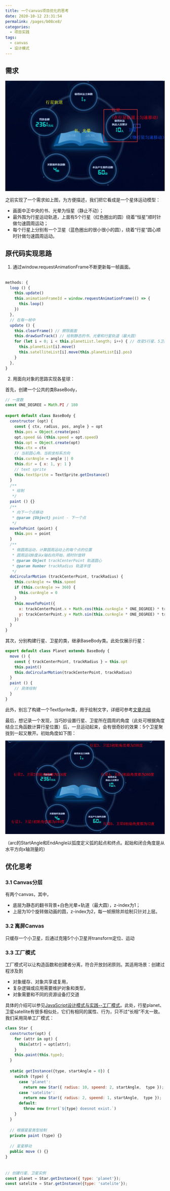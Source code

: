 ```yaml
---
title: 一个canvas项目优化的思考
date: 2020-10-12 23:31:54
permalink: /pages/b08ce8/
categories:
  - 项目实践
tags:
  - canvas
  - 设计模式
---
```


## 需求

<p align="center"><img src="./20210525001.jpg" alt="20210525001"></p>

之前实现了一个需求如上图，为方便描述，我们把它看成是一个星体运动模型：
- 画面中正中央的书、光晕为恒星（静止不动）；
- 最外围为行星运动轨道，上面有5个行星（红色圈出的圆）绕着“恒星”顺时针做匀速圆周运动；
- 每个行星上分别有一个卫星（蓝色圈出的很小很小的圆），绕着“行星”圆心顺时针做匀速圆周运动。

## 原代码实现思路

1. 通过window.requestAnimationFrame不断更新每一帧画面。

```js

methods: {
  loop () {
    this.update()
    this.animationFrameId = window.requestAnimationFrame(() => {
      this.loop()
    })
  },
  // 在每一帧中
  update () {
    this.clearFrame() // 擦除画面
    this.drawSunTrack() // 绘制静态的书、光晕和行星轨道（最大圆）
    for (let i = 0; i < this.planetList.length; i++) { // 改变5行星、5卫星的位置并绘制出来
      this.planetList[i].move()
      this.satelliteList[i].move(this.planetList[i].pos)
    }
  },
}
```

2. 用面向对象的思路实现各星球：

首先，创建一个公共的类BaseBody，

```js
// 一度数
const ONE_DEGREE = Math.PI / 180

export default class BaseBody {
  constructor (opt) {
    const { ctx, radius, pos, angle } = opt
    this.pos = Object.create(pos)
    opt.speed && (this.speed = opt.speed)
    this.opt = Object.create(opt)
    this.ctx = ctx
    // 当前圆心角、当前坐标系方向
    this.curAngle = angle || 0
    this.dir = { x: 1, y: 1 }
    // text sprite
    this.textSprite = TextSprite.getInstance()
  }
  /**
   * 绘制
   */
  paint () {}
  /**
   * 向下一个点移动
   * @param {Object} point - 下一个点
   */
  moveToPoint (point) {
    this.pos = point
  }
  /**
   * 做圆周运动，计算圆周运动上的每个点的位置
   * 圆周运动0度从x轴右向开始，顺时针旋转
   * @param Object trackCenterPoint 轨道圆心
   * @param Number trackRadius 轨道半径
   */
  doCircularMotion (trackCenterPoint, trackRadius) {
    this.curAngle += this.speed
    if (this.curAngle >= 360) {
      this.curAngle = 0
    }
    this.moveToPoint({
      x: trackCenterPoint.x + Math.cos(this.curAngle * ONE_DEGREE) * trackRadius,
      y: trackCenterPoint.y + Math.sin(this.curAngle * ONE_DEGREE) * trackRadius
    })
  }
}
```

其次，分别构建行星、卫星的类，继承BaseBody类。此处仅展示行星：

```js
export default class Planet extends BaseBody {
  move () {
    const { trackCenterPoint, trackRadius } = this.opt
    this.paint()
    this.doCircularMotion(trackCenterPoint, trackRadius)
  }
  paint () {
    // 具体绘制
  }
}
```

此外，别忘了构建一个TextSprite类，用于绘制文字，详细可参考[文章总结](/pages/1cfbaa/)

最后，想记录一个发现，当巧妙设置行星、卫星所在圆周的角度（此处可根据角度结合三角函数计算行星位置）后，一旦运动起来，会有很奇妙的效果：5个卫星聚拢到一起又散开。初始角度如下图：

<p align="center"><img src="./20210525002.jpg" alt="20210525002"></p>

（arc的StartAngle和EndAngle以弧度定义弧的起点和终点。起始和闭合角度是从水平方向x轴测量的）

## 优化思考

### 3.1 Canvas分层

有两个canvas，其中，
- 底层为静态的翻书背景+白色光晕+轨道（最大圆），z-index为1；
- 上层为10个旋转做动画的圆，z-index为2，每一帧擦除并绘制只针对上层。

### 3.2 离屏Canvas

只缓存一个小卫星，后通过克隆5个小卫星并transform定位、运动

### 3.3 工厂模式


工厂模式可以让构造函数和创建者分离，符合开放封闭原则。其适用场景：创建过程涉及到
- 对象缓存、对象共享或复用，
- 复杂逻辑或应用需要维护对象和类型，
- 对象需要和不同的资源设备打交道


具体的介绍可以参见[JavaScript设计模式与实践--工厂模式](https://juejin.cn/post/6844903653774458888)。此处，行星planet、卫星satellite有很多相似处，它们有相同的属性、行为，只不过“长相”不太一致。我们采用简单工厂模式：

```js
class Star {
  constructor(opt) {
    for (attr in opt) {
      this[attr] = opt[attr];
    }
    this.paint(this.type);
  }

  static getInstance({type, startAngle = 0}) {
    switch (type) {
      case 'planet':
        return new Star({ radius: 10, speend: 2, startAngle,  type });
      case 'satelite':
        return new Star({ radius: 2, speend: 1, startAngle,  type });
      default:
        throw new Error(`${type} doesnot exist.`)
    }
  }

  // 根据星星类型绘制
  private paint (type) {}

  // 星星移动
  public move () {}
}


// 创建行星、卫星实例
const planet = Star.getInstance({ type: 'planet'});
const satelite = Star.getInstance({type: 'satelite'});

```
